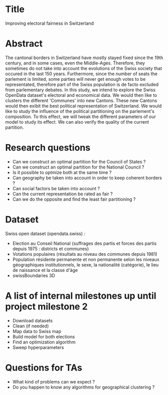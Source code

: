 # Title
Improving electoral fairness in Switzerland

# Abstract
The cantonal borders in Switzerland have mostly stayed fixed since the 19th century, and in some cases, even the Middle-Ages. Therefore, they sometimes 
do not take into account the evolutions of the Swiss society that occured in the last 150 years. Furthermore, since the number of seats the parlement is 
limited, some parties will never get enough votes to be representated, therefore part of the Swiss population is de facto excluded from parlementary debates.
In this study, we intend to explore the Swiss OpenData dataset's electoral and economical data. We would then like to clusters the different 'Communes' into 
new Cantons. These new Cantons would then exibit the best political representation of Switzerland. We would like to study the influence of the political 
partitioning on the parlement's composition. To this effect, we will tweak the different parameters of our model to study its effect. We can also verify 
the quality of the current partition.

# Research questions
- Can we construct an optimal partition for the Council of States ?
- Can we construct an optimal partition for the National Council ?
- Is it possible to optmize both at the same time ?
- Can geography be taken into account in order to keep coherent borders ?
- Can social factors be taken into account ?
- Can the current representation be rated as fair ?
- Can we do the opposite and find the least fair partitioning ?

# Dataset
Swiss open dataset (opendata.swiss) :
- Election au Conseil National (suffrages des partis et forces des partis depuis 1975 : districts et communes)
- Votations populaires (résultats au niveau des communes depuis 1981)
- Population résidente permanente et non permanente selon les niveaux géographiques institutionnels, le sexe, la nationalité (catégorie), le lieu de naissance et la classe d'âge
- swissBoundaries 3D

# A list of internal milestones up until project milestone 2
- Download datasets
- Clean (if needed)
- Map data to Swiss map
- Build model for both elections
- Find an optimization algorithm
- Sweep hyperparameters
	
# Questions for TAs
- What kind of problems can we expect ?
- Do you happen to know any algorithms for geographical clustering ? 